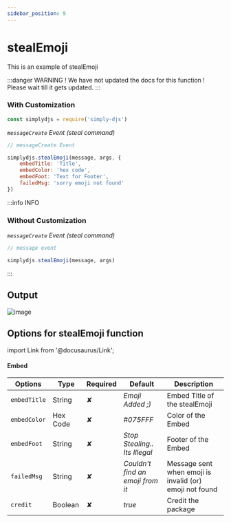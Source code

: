 ```yaml
---
sidebar_position: 9
---
```


# stealEmoji
This is an example of stealEmoji

:::danger WARNING !
We have not updated the docs for this function ! Please wait till it gets updated.
:::

### With Customization
```js
const simplydjs = require('simply-djs')
```

*`messageCreate` Event (steal command)*
```js
// messageCreate Event

simplydjs.stealEmoji(message, args, {
    embedTitle: 'Title', 
    embedColor: 'hex code',
    embedFoot: 'Text for Footer',
    failedMsg: 'sorry emoji not found'
})
```

:::info INFO
### Without Customization

*`messageCreate` Event (steal command)*
```js
// message event

simplydjs.stealEmoji(message, args)
```

:::

## Output
![image](https://user-images.githubusercontent.com/71836991/127869837-880e67da-9a32-4df7-a070-6f2ae89e6a3f.png)

## Options for stealEmoji function
import Link from '@docusaurus/Link';

#### Embed

<div style={{textAlign: 'center'}}>

| Options     | Type    | Required | Default | Description |
| ----------- | ----------- | ----------- | ----------- | ----------- |
| `embedTitle` |<Link to="https://developer.mozilla.org/en-US/docs/Web/JavaScript/Reference/Global_Objects/String">String</Link> | ✘ | *Emoji Added ;)* | Embed Title of the stealEmoji |
| `embedColor`|<Link to="https://developer.mozilla.org/en-US/docs/Web/JavaScript/Reference/Global_Objects/String">Hex Code</Link>| ✘ | *#075FFF* | Color of the Embed |
| `embedFoot`|<Link to="https://developer.mozilla.org/en-US/docs/Web/JavaScript/Reference/Global_Objects/String">String</Link>| ✘ | *Stop Stealing.. Its Illegal* | Footer of the Embed |
| `failedMsg`|<Link to="https://developer.mozilla.org/en-US/docs/Web/JavaScript/Reference/Global_Objects/String">String</Link>| ✘ | *Couldn't find an emoji from it* | Message sent when emoji is invalid (or) emoji not found |
| `credit`|<Link to="https://developer.mozilla.org/en-US/docs/Web/JavaScript/Reference/Global_Objects/Boolean">Boolean</Link>| ✘ | *true* | Credit the package |

</div>
